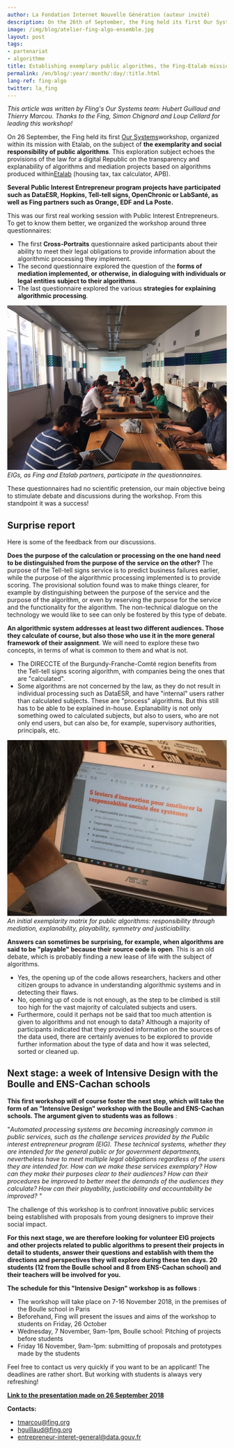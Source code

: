 ```yaml
---
author: La Fondation Internet Nouvelle Génération (auteur invité)
description: On the 26th of September, the Fing held its first Our Systemsworkshop, organized within its mission with Etalab, on the subject of the exemplarity and social responsibility of public algorithms. Several Public Interest Entrepreneur program projects have participated such as DataESR, Hopkins, Tell-tell signs, OpenChronic or LabSanté, as well as Fing partners such as Orange, EDF and La Poste. Learn more on what was done and future steps.
image: /img/blog/atelier-fing-algo-ensemble.jpg
layout: post
tags:
- partenariat
- algorithme
title: Establishing exemplary public algorithms, the Fing-Etalab mission has been launched with the EIG Promotion 2!
permalink: /en/blog/:year/:month/:day/:title.html
lang-ref: fing-algo
twitter: la_fing
---
```


_This article was written by Fling&#39;s Our Systems team: Hubert Guillaud and Thierry Marcou. Thanks to the Fing, Simon Chignard and Loup Cellard for leading this workshop!_

On 26 September, the Fing held its first [Our Systems](http://fing.org/?NosSystemes)workshop, organized within its mission with Etalab, on the subject of **the exemplarity and social responsibility of public algorithms**. This exploration subject echoes the provisions of the law for a digital Republic on the transparency and explanability of algorithms and mediation projects based on algorithms produced within[Etalab](https://www.etalab.gouv.fr/) (housing tax, tax calculator, APB).

**Several Public Interest Entrepreneur program projects have participated such as DataESR, Hopkins, Tell-tell signs, OpenChronic or LabSanté, as well as Fing partners such as Orange, EDF and La Poste.**

This was our first real working session with Public Interest Entrepreneurs. To get to know them better, we organized the workshop around three questionnaires:

- The first **Cross-Portraits** questionnaire asked participants about their ability to meet their legal obligations to provide information about the algorithmic processing they implement.
- The second questionnaire explored the question of the **forms of mediation implemented, or otherwise, in dialoguing with individuals or legal entities subject to their algorithms**.
- The last questionnaire explored the various **strategies for explaining algorithmic processing**.

![Atelier ensemble](/img/blog/atelier-fing-algo-ensemble.jpg)
_EIGs, as Fing and Etalab partners, participate in the questionnaires._

These questionnaires had no scientific pretension, our main objective being to stimulate debate and discussions during the workshop. From this standpoint it was a success!

## Surprise report

Here is some of the feedback from our discussions.

**Does the purpose of the calculation or processing on the one hand need to be distinguished from the purpose of the service on the other?** The purpose of the Tell-tell signs service is to predict business failures earlier, while the purpose of the algorithmic processing implemented is to provide scoring. The provisional solution found was to make things clearer, for example by distinguishing between the purpose of the service and the purpose of the algorithm, or even by reserving the purpose for the service and the functionality for the algorithm. The non-technical dialogue on the technology we would like to see can only be fostered by this type of debate.

**An algorithmic system addresses at least two different audiences. Those they calculate of course, but also those who use it in the more general framework of their assignment**. We will need to explore these two concepts, in terms of what is common to them and what is not.

- The DIRECCTE of the Burgundy-Franche-Comté region benefits from the Tell-tell signs scoring algorithm, with companies being the ones that are &quot;calculated&quot;.
- Some algorithms are not concerned by the law, as they do not result in individual processing such as DataESR, and have &quot;internal&quot; users rather than calculated subjects. These are &quot;process&quot; algorithms. But this still has to be able to be explained in-house. Explanability is not only something owed to calculated subjects, but also to users, who are not only end users, but can also be, for example, supervisory authorities, principals, etc.

![Matrice exemplarité](/img/blog/atelier-fing-algo-systeme-2.jpg)
_An initial exemplarity matrix for public algorithms: responsibility through mediation, explanability, playability, symmetry and justiciability._

**Answers can sometimes be surprising, for example, when algorithms are said to be &quot;playable&quot; because their source code is open**. This is an old debate, which is probably finding a new lease of life with the subject of algorithms.

- Yes, the opening up of the code allows researchers, hackers and other citizen groups to advance in understanding algorithmic systems and in detecting their flaws.
- No, opening up of code is not enough, as the step to be climbed is still too high for the vast majority of calculated subjects and users.
- Furthermore, could it perhaps not be said that too much attention is given to algorithms and not enough to data? Although a majority of participants indicated that they provided information on the sources of the data used, there are certainly avenues to be explored to provide further information about the type of data and how it was selected, sorted or cleaned up.

## Next stage: a week of Intensive Design with the Boulle and ENS-Cachan schools

**This first workshop will of course foster the next step, which will take the form of an &quot;Intensive Design&quot; workshop with the Boulle and ENS-Cachan schools. The argument given to students was as follows** :

&quot;_Automated processing systems are becoming increasingly common in public services, such as the challenge services provided by the Public interest entrepreneur program (EIG). These technical systems, whether they are intended for the general public or for government departments, nevertheless have to meet multiple legal obligations regardless of the users they are intended for. How can we make these services exemplary? How can they make their purposes clear to their audiences? How can their procedures be improved to better meet the demands of the audiences they calculate? How can their playability, justiciability and accountability be improved? &quot;_

The challenge of this workshop is to confront innovative public services being established with proposals from young designers to improve their social impact.

**For this next stage, we are therefore looking for volunteer EIG projects and other projects related to public algorithms to present their projects in detail to students, answer their questions and establish with them the directions and perspectives they will explore during these ten days. 20 students (12 from the Boulle school and 8 from ENS-Cachan school) and their teachers will be involved for you.**

**The schedule for this &quot;Intensive Design&quot; workshop is as follows** :

- The workshop will take place on 7-16 November 2018, in the premises of the Boulle school in Paris
- Beforehand, Fing will present the issues and aims of the workshop to students on Friday, 26 October
- Wednesday, 7 November, 9am-1pm, Boulle school: Pitching of projects before students
- Friday 16 November, 9am-1pm: submitting of proposals and prototypes made by the students

Feel free to contact us very quickly if you want to be an applicant! The deadlines are rather short. But working with students is always very refreshing!

[**Link to the presentation made on 26 September 2018**](https://speakerdeck.com/eig2018/atelier-fing-etalab-eig-sur-les-algorithmes-publics-4f099df8-7506-48ea-ae65-1015dde0a07c)

**Contacts:**

- [tmarcou@fing.org](mailto:tmarcou@fing.org)
- [hguillaud@fing.org](mailto:hguillaud@fing.org)
- [entrepreneur-interet-general@data.gouv.fr](mailto:entrepreneur-interet-general@data.gouv.fr)
